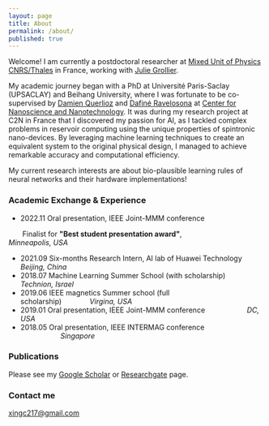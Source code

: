 ```yaml
---
layout: page
title: About
permalink: /about/
published: true
---
```



Welcome! I am currently a postdoctoral researcher at [Mixed Unit of Physics CNRS/Thales](https://www.cnrs-thales.fr/?lang=fr) in France, working with [Julie Grollier](https://www.neurophysics.cnrs-thales.fr/).

My academic journey began with a PhD at Université Paris-Saclay (UPSACLAY) and Beihang University, where I was fortunate to be co-supervised by [Damien Querlioz](https://sites.google.com/site/damienquerlioz) and [Dafiné Ravelosona](http://integnano.c2n.u-psud.fr/?page_id=146) at [Center for Nanoscience and Nanotechnology](https://www.c2n.universite-paris-saclay.fr/en/). It was during my research project at C2N in France that I discovered my passion for AI, as I tackled complex problems in reservoir computing using the unique properties of spintronic nano-devices. By leveraging machine learning techniques to create an equivalent system to the original physical design, I managed to achieve remarkable accuracy and computational efficiency.

My current research interests are about bio-plausible learning rules of neural networks and their hardware implementations!


### Academic Exchange & Experience

* 2022.11 	Oral presentation, IEEE Joint-MMM conference

&nbsp;&nbsp;&nbsp;&nbsp;&nbsp;&nbsp;&nbsp;Finalist for **"Best student presentation award"**,&nbsp;&nbsp;&nbsp;&nbsp;&nbsp;&nbsp;&nbsp;&nbsp;&nbsp;&nbsp;&nbsp;&nbsp;&nbsp;&nbsp;&nbsp;&nbsp;&nbsp;&nbsp;&nbsp;&nbsp; _Minneapolis, USA_
* 2021.09 	Six-months Research Intern, AI lab of Huawei Technology &nbsp;&nbsp;&nbsp;&nbsp;&nbsp; _Beijing, China_
* 2018.07 	Machine Learning Summer School (with scholarship) &nbsp;&nbsp;&nbsp;&nbsp;&nbsp;&nbsp;&nbsp;&nbsp; _Technion, Israel_
* 2019.06 	IEEE magnetics Summer school (full scholarship)&nbsp;&nbsp;&nbsp;&nbsp;&nbsp;&nbsp;&nbsp;&nbsp;&nbsp;&nbsp;&nbsp;&nbsp;&nbsp;&nbsp;_Virgina, USA_
* 2019.01 	Oral presentation, IEEE Joint-MMM conference &nbsp;&nbsp;&nbsp;&nbsp;&nbsp;&nbsp;&nbsp;&nbsp;&nbsp;&nbsp;&nbsp;&nbsp;&nbsp;&nbsp;&nbsp;&nbsp;&nbsp;&nbsp;&nbsp; _DC, USA_
* 2018.05 	Oral presentation, IEEE INTERMAG conference &nbsp;&nbsp;&nbsp;&nbsp;&nbsp;&nbsp;&nbsp;&nbsp;&nbsp;&nbsp;&nbsp;&nbsp;&nbsp;&nbsp;&nbsp;&nbsp;&nbsp;&nbsp;&nbsp;&nbsp;_Singapore_

### Publications

Please see my [Google Scholar](https://scholar.google.com/citations?user=_1rFPswAAAAJ&hl=zh-CN) or [Researchgate](https://www.researchgate.net/profile/Xing-Chen-26) page.

### Contact me

[xingc217@gmail.com](mailto:xingc217@gmail.com)
